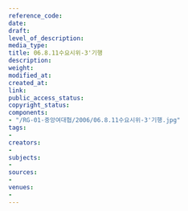 ```yaml
---
reference_code: 
date: 
draft: 
level_of_description: 
media_type: 
title: 06.8.11수요시위-3'기행
description: 
weight: 
modified_at: 
created_at: 
link: 
public_access_status: 
copyright_status: 
components:
- "/RG-01-중앙여대협/2006/06.8.11수요시위-3'기행.jpg"
tags:
- 
creators:
- 
subjects:
- 
sources:
- 
venues:
- 
---
```

